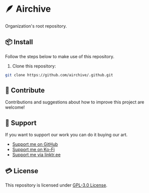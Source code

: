 # 🪶 Airchive
Organization's root repository.

## 📦 Install
Follow the steps below to make use of this repository.

1. Clone this repository:
```bash
git clone https://github.com/airchive/.github.git
```

## 🤝 Contribute
Contributions and suggestions about how to improve this project are welcome!

## 💚 Support
If you want to support our work you can do it buying our art.
- [Support me on GitHub](https://github.com/sponsors/Airscripts)
- [Support me on Ko-Fi](https://ko-fi.com/airscript)
- [Support me via linktr.ee](https://linktr.ee/airscript)

## 💳 License
This repository is licensed under [GPL-3.0 License](https://github.com/airchive/.github/blob/main/LICENSE).
